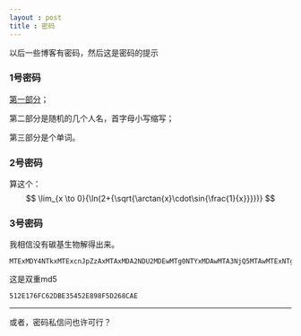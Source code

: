 ```yaml
---
layout : post
title : 密码
---
```


以后一些博客有密码，然后这是密码的提示

### 1号密码

[第一部分](https://www.luogu.com.cn/paste/qe7vuqdp)；

第二部分是随机的几个人名，首字母小写缩写；

第三部分是个单词。

### 2号密码

算这个：
$$
\lim_{x \to 0}{\ln(2+{\sqrt{\arctan{x}\cdot\sin{\frac{1}{x}}}})}
$$

### 3号密码

我相信没有碳基生物解得出来。

~~~
MTExMDY4NTkxMTExcnJpZzAxMTAxMDA2NDU2MDEwMTg0NTYxMDAwMTA3NjQ5MTAwMTExNTg0NjAxMTExNzQ1ODBhc3BhMTExMTY5NDgxMTEwMDEwMDE2NzU5MTEwMTEwMDAwMTExNDg1NzEwMTAwMTEwMTEwMTExMTAxNjg1MDExMTAxMDAxMDExMTExMTAxMDExMDAwMTAwMDAxMDEwMDFDMTEwMDAxMTAwMDExMDAxMTEwMDAxMDEwMDEw
~~~

这是双重md5

~~~
512E176FC62DBE35452E898F5D268CAE
~~~

---

或者，密码私信问也许可行？
